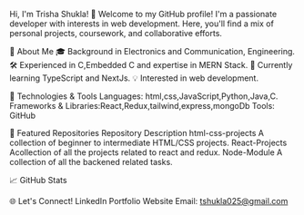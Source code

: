 Hi, I'm Trisha Shukla! 👋
Welcome to my GitHub profile! I'm a passionate developer with interests in  web development. Here, you'll find a mix of personal projects, coursework, and collaborative efforts.

🌟 About Me
🎓 Background in Electronics and Communication, Engineering.
🛠️ Experienced in C,Embedded C and expertise in MERN Stack.
🌱 Currently learning TypeScript and NextJs.
💡 Interested in web development.


🔧 Technologies & Tools
Languages: html,css,JavaScript,Python,Java,C.
Frameworks & Libraries:React,Redux,tailwind,express,mongoDb
Tools: GitHub

📌 Featured Repositories
Repository	Description
html-css-projects	A collection of beginner to intermediate HTML/CSS projects.
React-Projects Acollection of all the projects related to react and redux.
Node-Module A collection of all the backened related tasks.

📈 GitHub Stats

🌐 Let's Connect!
LinkedIn
Portfolio Website
Email: tshukla025@gmail.com

